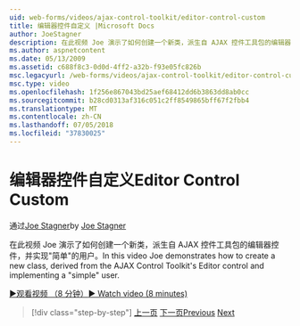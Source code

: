 ```yaml
---
uid: web-forms/videos/ajax-control-toolkit/editor-control-custom
title: 编辑器控件自定义 |Microsoft Docs
author: JoeStagner
description: 在此视频 Joe 演示了如何创建一个新类，派生自 AJAX 控件工具包的编辑器控件，并实现"简单"的用户。
ms.author: aspnetcontent
ms.date: 05/13/2009
ms.assetid: c688f8c3-0d0d-4ff2-a32b-f93e05fc826b
msc.legacyurl: /web-forms/videos/ajax-control-toolkit/editor-control-custom
msc.type: video
ms.openlocfilehash: 1f256e867043bd25aef68412dd6b3863dd8ab0cc
ms.sourcegitcommit: b28cd0313af316c051c2ff8549865bff67f2fbb4
ms.translationtype: MT
ms.contentlocale: zh-CN
ms.lasthandoff: 07/05/2018
ms.locfileid: "37830025"
---
```

<a name="editor-control-custom"></a><span data-ttu-id="a766c-103">编辑器控件自定义</span><span class="sxs-lookup"><span data-stu-id="a766c-103">Editor Control Custom</span></span>
====================
<span data-ttu-id="a766c-104">通过[Joe Stagner](https://github.com/JoeStagner)</span><span class="sxs-lookup"><span data-stu-id="a766c-104">by [Joe Stagner](https://github.com/JoeStagner)</span></span>

<span data-ttu-id="a766c-105">在此视频 Joe 演示了如何创建一个新类，派生自 AJAX 控件工具包的编辑器控件，并实现"简单"的用户。</span><span class="sxs-lookup"><span data-stu-id="a766c-105">In this video Joe demonstrates how to create a new class, derived from the AJAX Control Toolkit's Editor control and implementing a "simple" user.</span></span>

[<span data-ttu-id="a766c-106">&#9654;观看视频 （8 分钟）</span><span class="sxs-lookup"><span data-stu-id="a766c-106">&#9654; Watch video (8 minutes)</span></span>](https://channel9.msdn.com/Blogs/ASP-NET-Site-Videos/editor-control-custom)

> [!div class="step-by-step"]
> <span data-ttu-id="a766c-107">[上一页](editor-control.md)
> [下一页](create-a-new-custom-extender.md)</span><span class="sxs-lookup"><span data-stu-id="a766c-107">[Previous](editor-control.md)
[Next](create-a-new-custom-extender.md)</span></span>
